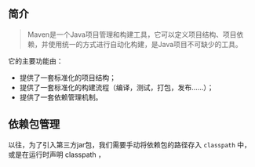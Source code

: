 ## 简介

> Maven是一个Java项目管理和构建工具，它可以定义项目结构、项目依赖，并使用统一的方式进行自动化构建，是Java项目不可缺少的工具。

它的主要功能由：

-   提供了一套标准化的项目结构；
-   提供了一套标准化的构建流程（编译，测试，打包，发布……）；
-   提供了一套依赖管理机制。

## 依赖包管理

以往，为了引入第三方jar包，我们需要手动将依赖包的路径存入 `classpath` 中，或是在运行时声明 classpath ，

